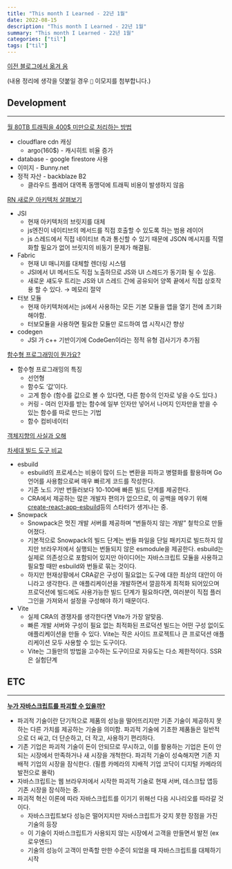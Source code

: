 ```yaml
---
title: "This month I Learned - 22년 1월"
date: 2022-08-15
description: "This month I Learned - 22년 1월"
summary: "This month I Learned - 22년 1월"
categories: ["til"]
tags: ["til"]
---
```


[이전 블로그에서 옮겨 옴](https://notion-blog-5pj.pages.dev/f7115d6bbba94f5589748ef719c12dc6)

(내용 정리에 생각을 덧붙일 경우 `🤔` 이모지를 첨부합니다.)

## Development

---

[월 80TB 트래픽을 400$ 미만으로 처리하는 방법](https://blog.polyhaven.com/how-we-handle-80tb-and-5m-page-views-a-month-for-under-400/)

- cloudflare cdn 캐싱
  - argo(160$) - 캐시히트 비율 증가
- database - google firestore 사용
- 이미지 - Bunny.net
- 정적 자산 - backblaze B2
  - 클라우드 플레어 대역폭 동맹덕에 트래픽 비용이 발생하지 않음

[RN 새로운 아키텍처 살펴보기](https://medium.com/coox-tech/deep-dive-into-react-natives-new-architecture-fb67ae615ccd)

- JSI
  - 현재 아키텍처의 브릿지를 대체
  - js엔진이 네이티브의 메서드를 직접 호출할 수 있도록 하는 범용 레이어
  - js 스레드에서 직접 네이티브 측과 통신할 수 있기 때문에 JSON 메시지를 직렬화할 필요가 없어 브릿지의 비동기 문제가 해결됨.
- Fabric
  - 현재 UI 매니저를 대체할 렌더링 시스템
  - JSI에서 UI 메서드도 직접 노출하므로 JS와 UI 스레드가 동기화 될 수 있음.
  - 새로운 섀도우 트리는 JS와 UI 스레드 간에 공유되어 양쪽 끝에서 직접 상호작용 할 수 있다. → 메모리 절약
- 터보 모듈
  - 현재 아키텍처에서는 js에서 사용하는 모든 기본 모듈을 앱을 열기 전에 초기화해야함.
  - 터보모듈을 사용하면 필요한 모듈만 로드하여 앱 시작시간 향상
- codegen
  - JSI 가 c++ 기반이기에 CodeGen이라는 정적 유형 검사기가 추가됨

[함수형 프로그래밍이 뭔가요?](https://www.youtube.com/watch?v=jVG5jvOzu9Y)

- 함수형 프로그래밍의 특징
  - 선언형
  - 함수도 ‘값’이다.
  - 고계 함수 (함수를 값으로 볼 수 있다면, 다른 함수의 인자로 넣을 수도 있다.)
  - 커링 - 여러 인자를 받는 함수에 일부 인자만 넣어서 나머지 인자만을 받을 수 있는 함수를 따로 만드는 기법
  - 함수 컴비네이터

[객체지향의 사실과 오해](https://notion-blog-5pj.pages.dev/8135e7d533194f08997e167b616b56a1)

[차세대 빌드 도구 비교](https://ui.toast.com/weekly-pick/ko_20220127)

- esbuild
  - esbuild의 프로세스는 비용이 많이 드는 변환을 피하고 병렬화를 활용하며 Go 언어를 사용함으로써 매우 빠르게 코드를 작성한다.
  - 기존 노드 기반 번들러보다 10-100배 빠른 빌드 단계를 제공한다.
  - CRA에서 제공하는 많은 개발자 편의가 없으므로, 이 공백을 메우기 위해 [create-react-app-esbuild](https://github.com/pradel/create-react-app-esbuild)등의 스타터가 생겨나는 중.
- Snowpack
  - Snowpack은 멋진 개발 서버를 제공하며 “번들하지 않는 개발” 철학으로 만들어졌다.
  - 기본적으로 Snowpack의 빌드 단계는 번들 파일을 단일 패키지로 빌드하지 않지만 브라우저에서 실행되는 번들되지 않은 esmodule을 제공한다. esbuild는 실제로 의존성으로 포함되어 있지만 아이디어는 자바스크립트 모듈을 사용하고 필요할 때만 esbuild와 번들로 묶는 것이다.
  - 하지만 현재상황에서 CRA같은 구성이 필요없는 도구에 대한 최상의 대안이 아니라고 생각한다. 큰 애플리케이션을 개발하면서 깔끔하게 최적화 되어있으며 프로덕션에 빌드에도 사용가능한 빌드 단계가 필요하다면, 여러분이 직접 플러그인을 가져와서 설정을 구성해야 하기 때문이다.
- Vite
  - 실제 CRA의 경쟁자를 생각한다면 Vite가 가장 알맞음.
  - 빠른 개발 서버와 구성이 필요 없는 최적화된 프로덕션 빌드는 어떤 구성 없이도 애플리케이션을 만들 수 있다. Vite는 작은 사이드 프로젝트나 큰 프로덕션 애플리케이션 모두 사용할 수 있는 도구이다.
  - Vite는 그들만의 방법을 고수하는 도구이므로 자유도는 다소 제한적이다. SSR은 실험단계

## ETC

---

**[누가 자바스크립트를 파괴할 수 있을까?](https://pawsong.medium.com/%EB%88%84%EA%B0%80-%EC%9E%90%EB%B0%94%EC%8A%A4%ED%81%AC%EB%A6%BD%ED%8A%B8%EB%A5%BC-%ED%8C%8C%EA%B4%B4%ED%95%A0-%EC%88%98-%EC%9E%88%EC%9D%84%EA%B9%8C-bf22cab6d155)**

- 파괴적 기술이란 단기적으로 제품의 성능을 떨어뜨리지만 기존 기술이 제공하지 못하는 다른 가치를 제공하는 기술을 의미함. 파괴적 기술에 기초한 제품들은 일반적으로 더 싸고, 더 단순하고, 더 작고, 사용하기 편리하다.
- 기존 기업은 파괴적 기술이 돈이 안되므로 무시하고, 이를 활용하는 기업은 돈이 안되는 시장에서 만족하거나 새 시장을 개척한다. 파괴적 기술이 성숙해지면 기존 지배적 기업의 시장을 잠식한다. (필름 카메라의 지배적 기업 코닥이 디지털 카메라의 발전으로 몰락)
- 자바스크립트는 웹 브라우저에서 시작한 파괴적 기술로 현재 서버, 데스크탑 앱등 기존 시장을 잠식하는 중.
- 파괴적 혁신 이론에 따라 자바스크립트를 이기기 위해선 다음 시나리오를 따라갈 것이다.
  - 자바스크립트보다 성능은 떨어지지만 자바스크립트가 갖지 못한 장점을 가진 기술의 등장
  - 이 기술이 자바스크립트가 사용되지 않는 시장에서 고객을 만들면서 발전 (ex 로우엔드)
  - 기술의 성능이 고객이 만족할 만한 수준이 되었을 때 자바스크립트를 대체하기 시작
